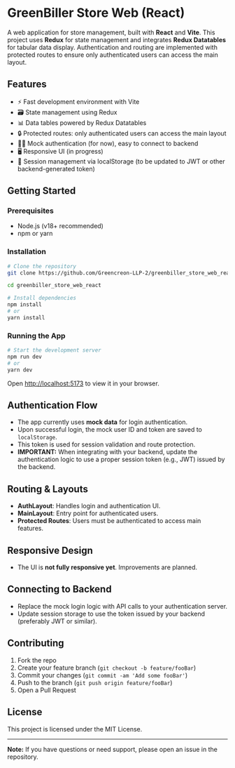 # GreenBiller Store Web (React)

A web application for store management, built with **React** and **Vite**. This project uses **Redux** for state management and integrates **Redux Datatables** for tabular data display. Authentication and routing are implemented with protected routes to ensure only authenticated users can access the main layout.

## Features

- ⚡️ Fast development environment with Vite
- 🗃 State management using Redux
- 📊 Data tables powered by Redux Datatables
- 🔒 Protected routes: only authenticated users can access the main layout
- 🧑‍💻 Mock authentication (for now), easy to connect to backend
- 🖥 Responsive UI (in progress)
- 💾 Session management via localStorage (to be updated to JWT or other backend-generated token)

## Getting Started

### Prerequisites

- Node.js (v18+ recommended)
- npm or yarn

### Installation

```bash
# Clone the repository
git clone https://github.com/Greencreon-LLP-2/greenbiller_store_web_react.git

cd greenbiller_store_web_react

# Install dependencies
npm install
# or
yarn install
```

### Running the App

```bash
# Start the development server
npm run dev
# or
yarn dev
```

Open [http://localhost:5173](http://localhost:5173) to view it in your browser.

## Authentication Flow

- The app currently uses **mock data** for login authentication.
- Upon successful login, the mock user ID and token are saved to `localStorage`.
- This token is used for session validation and route protection.
- **IMPORTANT:** When integrating with your backend, update the authentication logic to use a proper session token (e.g., JWT) issued by the backend.

## Routing & Layouts

- **AuthLayout**: Handles login and authentication UI.
- **MainLayout**: Entry point for authenticated users.
- **Protected Routes**: Users must be authenticated to access main features.

## Responsive Design

- The UI is **not fully responsive yet**. Improvements are planned.

## Connecting to Backend

- Replace the mock login logic with API calls to your authentication server.
- Update session storage to use the token issued by your backend (preferably JWT or similar).

## Contributing

1. Fork the repo
2. Create your feature branch (`git checkout -b feature/fooBar`)
3. Commit your changes (`git commit -am 'Add some fooBar'`)
4. Push to the branch (`git push origin feature/fooBar`)
5. Open a Pull Request

## License

This project is licensed under the MIT License.

---

**Note:** If you have questions or need support, please open an issue in the repository.
